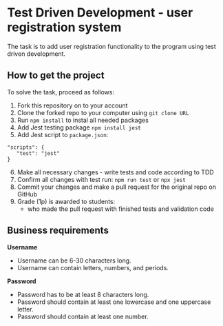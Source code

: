 # Test Driven Development - user registration system
The task is to add user registration functionality to the program using test driven development.

## How to get the project

To solve the task, proceed as follows:
1. Fork this repository on to your account
2. Clone the forked repo to your computer using `git clone URL`
3. Run `npm install` to instal all needed packages
4. Add Jest testing package `npm install jest`
5. Add Jest script to `package.json`:
```
"scripts": {
   "test": "jest"
}
```
6. Make all necessary changes - write tests and code according to TDD
7. Confirm all changes with test run: `npm run test` or `npx jest`
8. Commit your changes and make a pull request for the original repo on GitHub
9. Grade (1p) is awarded to students:
   - who made the pull request with finished tests and validation code

## Business requirements

**Username**

- Username can be 6-30 characters long.
- Username can contain letters, numbers, and periods. 

**Password**

- Password has to be at least 8 characters long.
- Password should contain at least one lowercase and one uppercase letter.
- Password should contain at least one number. 
